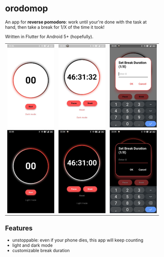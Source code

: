 # orodomop

An app for __reverse pomodoro__: work until your're done with the task at hand, then take a break for 1/X of the time it took!

Written in Flutter for Android 5+ (hopefully).

| | | |
| --- | --- | --- |
| ![](screenshots/start_light.jpg) | ![](screenshots/up_light.jpg) | ![](screenshots/break_light.jpg) |
| ![](screenshots/start_dark.jpg) | ![](screenshots/up_dark.jpg) | ![](screenshots/break_dark.jpg) |

## Features
- unstoppable: even if your phone dies, this app will keep counting
- light and dark mode
- customizable break duration